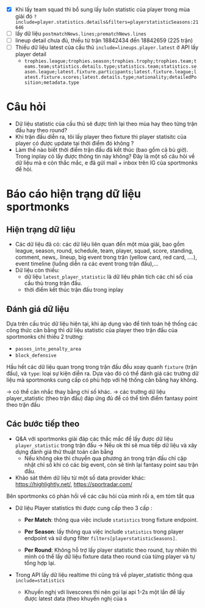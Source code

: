  - [x] Khi lấy team squad thì bổ sung lấy luôn statistic của player trong mùa giải đó `?include=player.statistics.details&filters=playerstatisticSeasons:21646`
- [ ] lấy dữ liệu `postmatchNews.lines;prematchNews.lines`
- [ ] lineup detail chưa đủ, thiếu từ trận 18842434 đến 18842659 (225 trận)
- [ ] Thiếu dữ liệu latest của cầu thủ `include=lineups.player.latest` ở API lấy player detail
	- `trophies.league;trophies.season;trophies.trophy;trophies.team;teams.team;statistics.details.type;statistics.team;statistics.season.league;latest.fixture.participants;latest.fixture.league;latest.fixture.scores;latest.details.type;nationality;detailedPosition;metadata.type`


# Câu hỏi
- Dữ liệu statistic của cầu thủ sẽ được tính lại theo mùa hay theo từng trận đấu hay theo round?
- Khi trận đấu diễn ra, tôi lấy player theo fixture thì player statisitc của player có được update tại thời điểm đó không ?
- Làm thế nào biết thời điểm trận đấu đã kết thúc (bao gồm cả bù giờ). Trong inplay có lấy được thông tin này không?
Đây là một số câu hỏi về dữ liệu mà e còn thắc mắc, e đã gửi mail + inbox trên IG của sportmonks để hỏi.



  
 # Báo cáo hiện trạng dữ liệu sportmonks
 ## Hiện trạng dữ liệu
- Các dữ liệu đã có: các dữ liệu liên quan đến một mùa giải, bao gồm league, season, round, schedule, team, player, squad, score, standing, comment, news,. lineup,  big event trong trận (yellow card, red card, ....), event timeline (luồng diễn ra các event trong trận đấu),... 
- Dữ liệu còn thiếu: 
	- dữ liệu `latest_player_statistic` là dữ liệu phân tích các chỉ số của cầu thủ trong trận đấu.
	- thời điểm kết thúc trận đấu trong inplay
## Đánh giá dữ liệu
Dựa trên cấu trúc dữ liệu hiện tại, khi áp dụng vào để tính toán hệ thống các công thức cân bằng thì dữ liệu statistic của player theo trận đấu của sportmonks chỉ thiếu 2 trường:
- `passes_into_penalty_area`
- `block_defensive`


Hầu hết các dữ liệu quan trọng trong trận đấu đều xoay quanh `fixture` (trận đấu), và `type`: loại sự kiện diễn ra. Dựa vào đó có thể đánh giá các trường dữ liệu mà sportmonks cung cấp có phù hợp với hệ thống cân bằng hay không.

→ có thể cân nhắc thay bằng chỉ số khác.
→ các trường dữ liệu player_statistic (theo trận đấu) đáp ứng đủ để có thể tính điểm fantasy point theo trận đấu

## Các bước tiếp theo
- Q&A với sportmonks giải đáp các thắc mắc để lấy được dữ liệu `player_statistic` trong trận đấu → Nếu ok thì sẽ mua tiếp dữ liệu và xây dựng đánh giá thử thuật toán cân bằng
	- Nếu không oke thì chuyển qua phương án trong trận đấu chỉ cập nhật chỉ số khi có các big event, còn sẽ tính lại fantasy point sau trận đấu.
- Khảo sát thêm dữ liệu từ một số data provider khác: https://highlightly.net/, https://sportradar.com/ 

Bên sportmonks có phản hồi về các câu hỏi của mình rồi a, em tóm tắt qua
- Dữ liệu Player statistics thì được cung cấp theo 3 cấp :

	-   **Per Match**: thông qua việc include  `statistics`  trong fixture endpoint.
	    
	-   **Per Season**: lấy thông qua việc include  `statistics`  trong player endpoint và sử dụng filter  `filters[playerstatisticSeasons]`.
	    
	-   **Per Round**: Không hỗ trợ lấy player statistic theo round, tuy nhiên thì mình có thể lấy dữ liệu fixture data theo round của từng player và tự tổng hợp lại.
- Trong  API lấy dữ liệu realtime thì cũng trả về player_statistic thông qua `include=statistics` 
	- Khuyến nghị với livescores thì nên gọi lại api 1-2s một lần để lấy được latest data (theo khuyến nghị của s
<!--stackedit_data:
eyJoaXN0b3J5IjpbLTE5NDQyNDg2OTMsLTcwODg5Nzk5NiwtMT
gwMTA0OTQ5MSwtMTkxNjM4NDkxNiwtMTU5MDE2NTEyNywtMjA4
OTM2MjM0OCwtMjA2ODUxMTM1MSwtMTM0MzQxODUwOCwxNDgxND
k4MjExLC05MTAxMDc1MjMsMjExNTkyNDc1MCw1NDEzMzcwNjks
NDc1NTQyNjY0LDY0MzM4Mjk4NSwzNjMyODQwMjAsMTMxNzM3Mz
g5MSwxODkwMTk5MDQ5LDEyMTk2NDQyOTksMTczNDA2MjU4OCw1
MzQ2MDMxOTddfQ==
-->